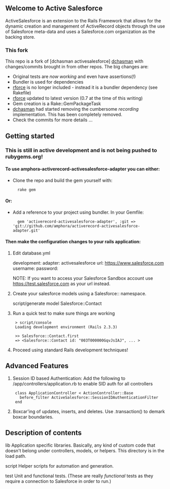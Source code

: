 ## Welcome to Active Salesforce

ActiveSalesforce is an extension to the Rails Framework that allows for the dynamic creation and management of ActiveRecord objects through the use of Salesforce meta-data and uses a Salesforce.com organization as the backing store.

### This fork

This repo is a fork of [dchasman activesalesforce] [dchasman] with changes/commits brought in from other repos. The big changes are:

* Original tests are _now working_ and even have assertions(!)
* Bundler is used for dependencies
* [rforce] is no longer included - instead it is a bundler dependency (see Rakefile)
* [rforce] updated to latest version (0.7 at the time of this writing)
* Gem creation is a Rake::GemPackageTask
* [dchasman] had started removing the cumbersome _recording_ implementation. This has been completely removed.
* Check the commits for more details ...

## Getting started

### This is still in active development and is not being pushed to rubygems.org!

#### To use amphora-activerecord-activesalesforce-adapter you can either:

* Clone the repo and build the gem yourself with:

        rake gem

#### Or:

* Add a reference to your project using bundler. In your Gemfile:

        gem 'activerecord-activesalesforce-adapter', :git => 'git://github.com/amphora/activerecord-activesalesforce-adapter.git'

#### Then make the configuration changes to your rails application:

1. Edit database.yml

    development:
      adapter: activesalesforce
      url: https://www.salesforce.com
      username: <salesforce user name goes here>
      password: <salesforce password goes here>

    NOTE: If you want to access your Salesforce Sandbox account use https://test.salesforce.com as your url instead.

2. Create your salesforce models using a Salesforce::<ModelName> namespace.

    script/generate model Salesforce::Contact

3. Run a quick test to make sure things are working

        > script/console
        Loading development environment (Rails 2.3.3)
    
        >> Salesforce::Contact.first
        => <Salesforce::Contact id: "003T000000GqvJsIAJ", ... >

4. Proceed using standard Rails development techniques!

## Advanced Features

1. Session ID based Authentication: Add the following to /app/controllers/application.rb to enable SID auth for all controllers

        class ApplicationController < ActionController::Base
          before_filter ActiveSalesforce::SessionIDAuthenticationFilter
        end

2. Boxcar'ing of updates, inserts, and deletes. Use <YourModel>.transaction() to demark boxcar boundaries.

## Description of contents

lib
 Application specific libraries. Basically, any kind of custom code that doesn't
 belong under controllers, models, or helpers. This directory is in the load path.

script
 Helper scripts for automation and generation.

test
 Unit and functional tests. (These are really _functional_ tests as they require a connection to Salesforce in order to run.)


[dchasman]: https://github.com/dchasman/activerecord-activesalesforce-adapter
[rforce]: https://github.com/undees/rforce
